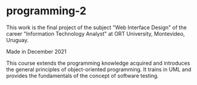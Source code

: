 # programming-2

This work is the final project of the subject "Web Interface Design" of the career "Information Technology Analyst" at ORT University, Montevideo, Uruguay.

Made in December 2021

This course extends the programming knowledge acquired and introduces the general principles of object-oriented programming. It trains in UML and provides the fundamentals of the concept of software testing.
